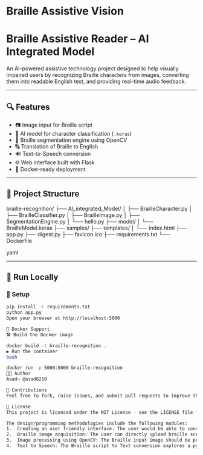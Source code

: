 # Braille Assistive Vision

# Braille Assistive Reader – AI Integrated Model

An AI-powered assistive technology project designed to help visually impaired users by recognizing Braille characters from images, converting them into readable English text, and providing real-time audio feedback.

---

## 🔍 Features

- 📷 Image input for Braille script
- 🧠 AI model for character classification (`.keras`)
- 🧩 Braille segmentation engine using OpenCV
- 🔠 Translation of Braille to English
- 🔊 Text-to-Speech conversion
- 🌐 Web interface built with Flask
- 🐳 Docker-ready deployment

---

## 📁 Project Structure

braille-recognition/
├── AI_integrated_Model/
│ ├── BrailleCharacter.py
│ ├── BrailleClassifier.py
│ ├── BrailleImage.py
│ ├── SegmentationEngine.py
│ └── hello.py
├── model/
│ └── BrailleModel.keras
├── samples/
├── templates/
│ └── index.html
├── app.py
├── digest.py
├── favicon.ico
├── requirements.txt
└── Dockerfile

yaml


---

## 🚀 Run Locally

### 🧰 Setup

```bash
pip install -r requirements.txt
python app.py
Open your browser at http://localhost:5000

🐳 Docker Support
🛠️ Build the Docker image

docker build -t braille-recognition .
▶️ Run the container
bash

docker run -p 5000:5000 braille-recognition
👨‍💻 Author
Asad– @asad8210

🤝 Contributions
Feel free to fork, raise issues, and submit pull requests to improve this assistive technology system.

📜 License
This project is licensed under the MIT License - see the LICENSE file for details.

The design/programming methodologies include the following modules:
1.	Creating an user friendly interface: The user would be able to convert Braille into Text and Speech here.
2.	Braille image acquisition: The user can directly upload braille scripts of their choice for conversion.
3.	Image processing using OpenCV: The Braille input image should be processed in the way that is convenient to read and it is done by using methods in OpenCV (Open Source Computer Vision) library which is primarily aimed toward a real-time PC vision. To identify the braille letters, we will use an model, ocr , bitwise and tesserect with our dataset. 
4.	Text to Speech: The Braille script to Text conversion explores a python module that translates braille script input images into text which is in turn converted to speech and vice-versa, using gTTS API and pyttsx3 library. The principal objective of this task is to set up a means of reading comprehension for specially-abled people.
